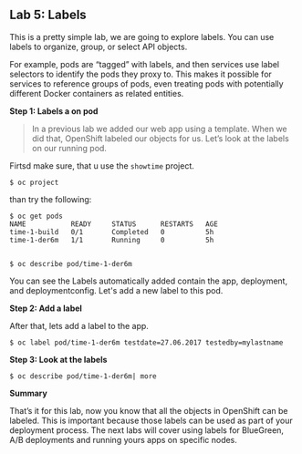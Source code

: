 ## Lab 5: Labels
This is a pretty simple lab, we are going to explore labels. You can use labels to organize, group, or select API objects.

For example, pods are “tagged” with labels, and then services use label selectors to identify the pods they proxy to. This makes it possible for services to reference groups of pods, even treating pods with potentially different Docker containers as related entities.

**Step 1: Labels a on pod**

> In a previous lab we added our web app using a template. When we did that, OpenShift labeled our objects for us. Let’s look at the labels on our running pod.

Firtsd make sure, that u use the `showtime` project.

```
$ oc project
```

than try the following:
```
$ oc get pods
NAME           READY     STATUS      RESTARTS   AGE
time-1-build   0/1       Completed   0          5h
time-1-der6m   1/1       Running     0          5h


$ oc describe pod/time-1-der6m
```
You can see the Labels automatically added contain the app, deployment, and deploymentconfig. Let's add a new label to this pod.

**Step 2: Add a label**

After that, lets add a label to the app.
```
$ oc label pod/time-1-der6m testdate=27.06.2017 testedby=mylastname
```

**Step 3: Look at the labels**

```
$ oc describe pod/time-1-der6m| more
```

**Summary**

That’s it for this lab, now you know that all the objects in OpenShift can be labeled. This is important because those labels can be used as part of your deployment process. The next labs will cover using labels for BlueGreen, A/B deployments and running yours apps on specific nodes.
